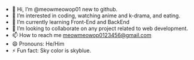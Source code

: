 - 👋 Hi, I’m @meowmeowop01 new to github.
- 👀 I’m interested in coding, watching anime and k-drama, and eating.
- 🌱 I’m currently learning Front-End and BackEnd
- 💞️ I’m looking to collaborate on any project related to web development. 
- 📫 How to reach me meowmeowop0123456@gmail.com
- 😄 Pronouns: He/Him
- ⚡ Fun fact: Sky color is skyblue.

<!---
meowmeowop01/meowmeowop01 is a ✨ special ✨ repository because its `README.md` (this file) appears on your GitHub profile.
You can click the Preview link to take a look at your changes.
--->
